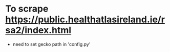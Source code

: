 # To scrape https://public.healthatlasireland.ie/rsa2/index.html

* need to set gecko path in 'config.py'

